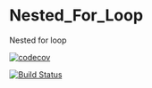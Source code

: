 # Nested_For_Loop
Nested for loop

[![codecov](https://codecov.io/gh/raje1reddy/Nested_For_Loop/branch/master/graph/badge.svg)](https://codecov.io/gh/raje1reddy/Nested_For_Loop)

[![Build Status](https://travis-ci.org/raje1reddy/Nested_For_Loop.svg?branch=master)](https://travis-ci.org/raje1reddy/Nested_For_Loop)
